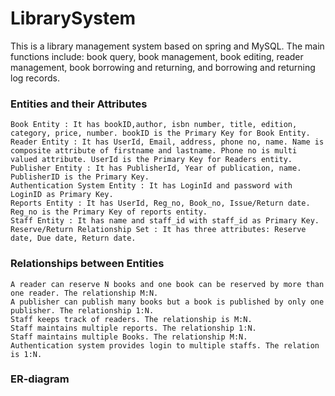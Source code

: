 # LibrarySystem

This is a library management system based on spring and MySQL. The main functions include: book query, book management, book editing, reader management, book borrowing and returning, and borrowing and returning log records.

### Entities and their Attributes 
    Book Entity : It has bookID,author, isbn number, title, edition, category, price, number. bookID is the Primary Key for Book Entity.
    Reader Entity : It has UserId, Email, address, phone no, name. Name is composite attribute of firstname and lastname. Phone no is multi valued attribute. UserId is the Primary Key for Readers entity.
    Publisher Entity : It has PublisherId, Year of publication, name. PublisherID is the Primary Key.
    Authentication System Entity : It has LoginId and password with LoginID as Primary Key.
    Reports Entity : It has UserId, Reg_no, Book_no, Issue/Return date. Reg_no is the Primary Key of reports entity.
    Staff Entity : It has name and staff_id with staff_id as Primary Key.
    Reserve/Return Relationship Set : It has three attributes: Reserve date, Due date, Return date.

### Relationships between Entities
    A reader can reserve N books and one book can be reserved by more than one reader. The relationship M:N.
    A publisher can publish many books but a book is published by only one publisher. The relationship 1:N.
    Staff keeps track of readers. The relationship is M:N.
    Staff maintains multiple reports. The relationship 1:N.
    Staff maintains multiple Books. The relationship M:N.
    Authentication system provides login to multiple staffs. The relation is 1:N.

### ER-diagram
<img source = "./image/ER-lib.png">